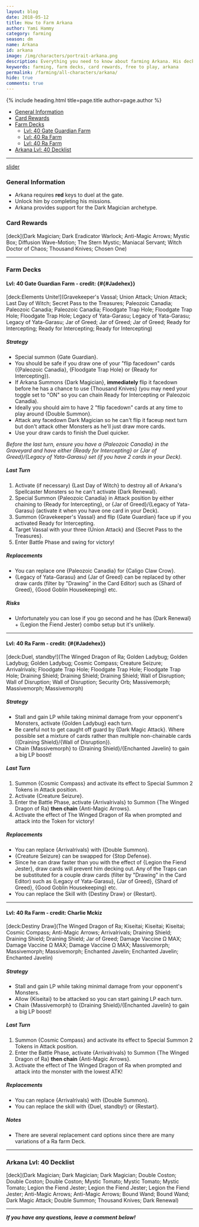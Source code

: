 ```yaml
---
layout: blog
date: 2018-05-12
title: How to Farm Arkana
author: Yami Hammy
category: farming
season: dm
name: Arkana
id: arkana
image: /img/characters/portrait-arkana.png
description: Everything you need to know about farming Arkana. His decklists, card rewards, top level farm decks with strategy information and free to play card replacements. This article will help you farm Arkana as efficiently as possible.
keywords: farming, farm decks, card rewards, free to play, arkana
permalink: /farming/all-characters/arkana/
hide: true
comments: true
---
```


{% include heading.html title=page.title author=page.author %}

- [General Information](#general-information)
- [Card Rewards](#card-rewards)
- [Farm Decks](#farm-decks)
    - [Lvl: 40 Gate Guardian Farm](#jadehex)
    - [Lvl: 40 Ra Farm](#jadehex2)
    - [Lvl: 40 Ra Farm](#charlie)
- [Arkana Lvl: 40 Decklist](#40)

---

[slider](/img/content/farming/arkana/slider.jpg)

### General Information
- Arkana requires **red** keys to duel at the gate.
- Unlock him by completing his missions.
- Arkana provides support for the Dark Magician archetype.

### Card Rewards
[deck](Dark Magician; Dark Eradicator Warlock; Anti-Magic Arrows; Mystic Box; Diffusion Wave-Motion; The Stern Mystic; Maniacal Servant; Witch Doctor of Chaos; Thousand Knives; Chosen One) 

---

### Farm Decks

<a name="jadehex"></a>

#### Lvl: 40 Gate Guardian Farm - credit: {#{#Jadehex}}
[deck:Elements Unite!](Gravekeeper's Vassal; Union Attack; Union Attack; Last Day of Witch; Secret Pass to the Treasures; Paleozoic Canadia; Paleozoic Canadia; Paleozoic Canadia; Floodgate Trap Hole; Floodgate Trap Hole; Floodgate Trap Hole; Legacy of Yata-Garasu; Legacy of Yata-Garasu; Legacy of Yata-Garasu; Jar of Greed; Jar of Greed; Jar of Greed; Ready for Intercepting; Ready for Intercepting; Ready for Intercepting)   

##### Strategy
- Special summon {Gate Guardian}.
- You should be safe if you draw one of your "flip facedown" cards ({Paleozoic Canadia}, {Floodgate Trap Hole} or {Ready for Intercepting}).
- If Arkana Summons {Dark Magician}, **immediately**  flip it facedown before he has a chance to use {Thousand Knives} (you may need your toggle set to "ON" so you can chain Ready for Intercepting or Paleozoic Canadia).
- Ideally you should aim to have 2 "flip facedown" cards at any time to play around {Double Summon}.
- Attack any facedown Dark Magician so he can't flip it faceup next turn but don't attack other Monsters as he'll just draw more cards.
- Use your draw cards to finish the Duel quicker.

*Before the last turn, ensure you have a {Paleozoic Canadia} in the Graveyard and have either {Ready for Intercepting} or {Jar of Greed}/{Legacy of Yata-Garasu} set (if you have 2 cards in your Deck).*

##### Last Turn 
1. Activate (if necessary) {Last Day of Witch} to destroy all of Arkana's Spellcaster Monsters so he can't activate {Dark Renewal}.
2. Special Summon {Paleozoic Canadia} in Attack position by either chaining to {Ready for Intercepting}, or {Jar of Greed}/{Legacy of Yata-Garasu} (activate it when you have one card in your Deck).
3. Summon {Gravekeeper's Vassal} and flip {Gate Guardian} face up if you activated Ready for Intercepting. 
4. Target Vassal with your three {Union Attack} and {Secret Pass to the Treasures}.
5. Enter Battle Phase and swing for victory!

##### Replacements
- You can replace one {Paleozoic Canadia} for {Caligo Claw Crow}.
- {Legacy of Yata-Garasu} and {Jar of Greed} can be replaced by other draw cards (filter by "Drawing" in the Card Editor) such as {Shard of Greed}, {Good Goblin Housekeeping} etc. 

##### Risks
- Unfortunately you can lose if you go second and he has {Dark Renewal} + {Legion the Fiend Jester} combo setup but it's unlikely.

---

<a name="jadehex2"></a>

#### Lvl: 40 Ra Farm - credit: {#{#Jadehex}}
[deck:Duel, standby!](The Winged Dragon of Ra; Golden Ladybug; Golden Ladybug; Golden Ladybug; Cosmic Compass; Creature Seizure; Arrivalrivals; Floodgate Trap Hole; Floodgate Trap Hole; Floodgate Trap Hole; Draining Shield; Draining Shield; Draining Shield; Wall of Disruption; Wall of Disruption; Wall of Disruption; Security Orb; Massivemorph; Massivemorph; Massivemorph)

##### Strategy
- Stall and gain LP while taking minimal damage from your opponent's Monsters, activate {Golden Ladybug} each turn.
- Be careful not to get caught off guard by {Dark Magic Attack}. Where possible set a mixture of cards rather than multiple non-chainable cards ({Draining Shield}/{Wall of Disruption}).
- Chain {Massivemorph} to {Draining Shield}/{Enchanted Javelin} to gain a big LP boost!

##### Last Turn 
1. Summon {Cosmic Compass} and activate its effect to Special Summon 2 Tokens in Attack position. 
2. Activate {Creature Seizure}.
3. Enter the Battle Phase, activate {Arrivalrivals} to Summon {The Winged Dragon of Ra} **then chain** {Anti-Magic Arrows}.
4. Activate the effect of The Winged Dragon of Ra when prompted and attack into the Token for victory!
	
##### Replacements
- You can replace {Arrivalrivals} with {Double Summon}.
- {Creature Seizure} can be swapped for {Stop Defense}. 
- Since he can draw faster than you with the effect of {Legion the Fiend Jester}, draw cards will prevent him decking out. Any of the Traps can be substituted for a couple draw cards (filter by "Drawing" in the Card Editor) such as {Legacy of Yata-Garasu}, {Jar of Greed}, {Shard of Greed}, {Good Goblin Housekeeping} etc. 
- You can replace the Skill with {Destiny Draw} or {Restart}.

---

<a name="charlie"></a>

#### Lvl: 40 Ra Farm - credit: Charlie Mckiz
[deck:Destiny Draw](The Winged Dragon of Ra; Kiseitai; Kiseitai; Kiseitai; Cosmic Compass; Anti-Magic Arrows; Arrivalrivals; Draining Shield; Draining Shield; Draining Shield; Jar of Greed; Damage Vaccine Ω MAX; Damage Vaccine Ω MAX; Damage Vaccine Ω MAX; Massivemorph; Massivemorph; Massivemorph; Enchanted Javelin; Enchanted Javelin; Enchanted Javelin)

##### Strategy
- Stall and gain LP while taking minimal damage from your opponent's Monsters.
- Allow {Kiseitai} to be attacked so you can start gaining LP each turn.
- Chain {Massivemorph} to {Draining Shield}/{Enchanted Javelin} to gain a big LP boost!

##### Last Turn 
1. Summon {Cosmic Compass} and activate its effect to Special Summon 2 Tokens in Attack position. 
2. Enter the Battle Phase, activate {Arrivalrivals} to Summon {The Winged Dragon of Ra} **then chain** {Anti-Magic Arrows}.
3. Activate the effect of The Winged Dragon of Ra when prompted and attack into the monster with the lowest ATK!
	
##### Replacements
- You can replace {Arrivalrivals} with {Double Summon}.
- You can replace the skill with {Duel, standby!} or {Restart}.

##### Notes  
- There are several replacement card options since there are many variations of a Ra farm Deck.

---
 
<a name="40"></a>

### Arkana Lvl: 40 Decklist
[deck](Dark Magician; Dark Magician; Dark Magician; Double Coston; Double Coston; Double Coston; Mystic Tomato; Mystic Tomato; Mystic Tomato; Legion the Fiend Jester; Legion the Fiend Jester; Legion the Fiend Jester; Anti-Magic Arrows; Anti-Magic Arrows; Bound Wand; Bound Wand; Dark Magic Attack; Double Summon; Thousand Knives; Dark Renewal)

---

***If you have any questions, leave a comment below!***
